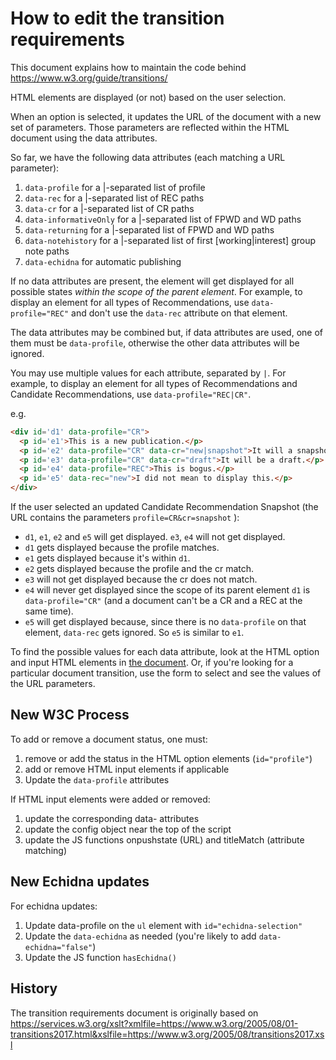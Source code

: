 # How to edit the transition requirements

This document explains how to maintain the code behind https://www.w3.org/guide/transitions/

HTML elements are displayed (or not) based on the user selection.

When an option is selected, it updates the URL of the document with a new set of parameters. Those parameters are reflected within the HTML document using the data attributes.

So far, we have the following data attributes (each matching a URL parameter):

1. `data-profile` for a |-separated list of profile
1. `data-rec` for a |-separated list of REC paths
1. `data-cr` for a |-separated list of CR paths
1. `data-informativeOnly` for a |-separated list of FPWD and WD paths
1. `data-returning` for a |-separated list of FPWD and WD paths
1. `data-notehistory` for a |-separated list of first [working|interest] group note paths
1. `data-echidna` for automatic publishing

If no data attributes are present, the element will get displayed for all possible states *within the scope of the parent element*. For example, to display an element for all types of Recommendations, use `data-profile="REC"` and don't use the `data-rec` attribute on that element.

The data attributes may be combined but, if data attributes are used, one of them must be `data-profile`, otherwise the other data attributes will be ignored.

You may use multiple values for each attribute, separated by `|`. For example, to display an element for all types of Recommendations and Candidate Recommendations, use `data-profile="REC|CR"`.

e.g.
```html
<div id='d1' data-profile="CR">
  <p id='e1'>This is a new publication.</p>
  <p id='e2' data-profile="CR" data-cr="new|snapshot">It will a snapshot (which might be the first snapshot).</p>
  <p id='e3' data-profile="CR" data-cr="draft">It will be a draft.</p>
  <p id='e4' data-profile="REC">This is bogus.</p>
  <p id='e5' data-rec="new">I did not mean to display this.</p>
</div>
```

If the user selected an updated Candidate Recommendation Snapshot (the URL contains the parameters `profile=CR&cr=snapshot` ):

* `d1`, `e1`, `e2` and `e5` will get displayed. `e3`, `e4` will not get displayed.
* `d1` gets displayed because the profile matches.
* `e1` gets displayed because it's within `d1`.
* `e2` gets displayed because the profile and the cr match.  
* `e3` will not get displayed because the cr does not match.
* `e4` will never get displayed since the scope of its parent element `d1` is `data-profile="CR"` (and a document can't be a CR and a REC at the same time).
* `e5` will get displayed because, since there is no `data-profile` on that element, `data-rec` gets ignored. So `e5` is similar to `e1`.

To find the possible values for each data attribute, look at the HTML option and input HTML elements in [the document](https://github.com/w3c/guide/blob/main/transitions/index.html#L12). Or, if you're looking for a particular document transition, use the form to select and see the values of the URL parameters.

## New W3C Process

To add or remove a document status, one must:

1. remove or add the status in the HTML option elements (`id="profile"`)
2. add or remove HTML input elements if applicable
3. Update the `data-profile` attributes

If HTML input elements were added or removed:
1. update the corresponding data- attributes
1. update the config object near the top of the script
1. update the JS functions onpushstate (URL) and titleMatch (attribute matching)

## New Echidna updates

For echidna updates:
1. Update data-profile on the `ul` element with `id="echidna-selection"`
2. Update the `data-echidna` as needed (you're likely to add `data-echidna="false"`)
3. Update the JS function `hasEchidna()`

## History

The transition requirements document is originally based on
https://services.w3.org/xslt?xmlfile=https://www.w3.org/2005/08/01-transitions2017.html&xslfile=https://www.w3.org/2005/08/transitions2017.xsl
